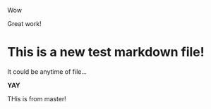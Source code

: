 Wow

Great work!

# This is a new test markdown file!

It could be anytime of file...

**YAY**

THis is from master!
